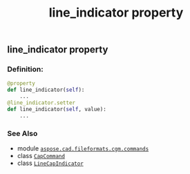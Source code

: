 ﻿---
title: line_indicator property
second_title: Aspose.CAD for Python via .NET API References
description: 
type: docs
weight: 90
url: /python-net/aspose.cad.fileformats.cgm.commands/capcommand/line_indicator/
is_root: false
---

## line_indicator property

### Definition:
```python
@property
def line_indicator(self):
    ...
@line_indicator.setter
def line_indicator(self, value):
    ...
```

### See Also
* module [`aspose.cad.fileformats.cgm.commands`](../../)
* class [`CapCommand`](/cad/python-net/aspose.cad.fileformats.cgm.commands/capcommand)
* class [`LineCapIndicator`](/cad/python-net/aspose.cad.fileformats.cgm.enums/linecapindicator)
